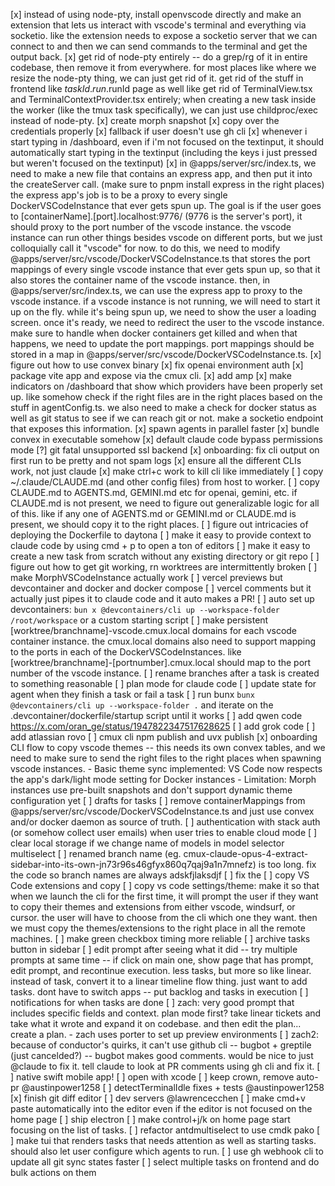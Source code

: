 [x] instead of using node-pty, install openvscode directly and make an extension that lets us interact with vscode's terminal and everything via socketio. like the extension needs to expose a socketio server that we can connect to and then we can send commands to the terminal and get the output back.
[x] get rid of node-pty entirely -- do a grep/rg of it in entire codebase, then remove it from everywhere. for most places like where we resize the node-pty thing, we can just get rid of it. get rid of the stuff in frontend like $taskId.run.$runId page as well like get rid of TerminalView.tsx and TerminalContextProvider.tsx entirely; when creating a new task inside the worker (like the tmux task specifically), we can just use childproc/exec instead of node-pty.
[x] create morph snapshot
[x] copy over the credentials properly
[x] fallback if user doesn't use gh cli
[x] whenever i start typing in /dashboard, even if i'm not focused on the textinput, it should automatically start typing in the textinput (including the keys i just pressed but weren't focused on the textinput)
[x] in @apps/server/src/index.ts, we need to make a new file that contains an express app, and then put it into the createServer call. (make sure to pnpm install express in the right places) the express app's job is to be a proxy to every single DockerVSCodeInstance that ever gets spun up. The goal is if the user goes to [containerName].[port].localhost:9776/ (9776 is the server's port), it should proxy to the port number of the vscode instance. the vscode instance can run other things besides vscode on different ports, but we just colloquially call it "vscode" for now. to do this, we need to modify @apps/server/src/vscode/DockerVSCodeInstance.ts that stores the port mappings of every single vscode instance that ever gets spun up, so that it also stores the container name of the vscode instance. then, in @apps/server/src/index.ts, we can use the express app to proxy to the vscode instance. if a vscode instance is not running, we will need to start it up on the fly. while it's being spun up, we need to show the user a loading screen. once it's ready, we need to redirect the user to the vscode instance. make sure to handle when docker containers get killed and when that happens, we need to update the port mappings. port mappings should be stored in a map in @apps/server/src/vscode/DockerVSCodeInstance.ts.
[x] figure out how to use convex binary
[x] fix openai environment auth
[x] package vite app and expose via the cmux cli.
[x] add amp
[x] make indicators on /dashboard that show which providers have been properly set up. like somehow check if the right files are in the right places based on the stuff in agentConfig.ts. we also need to make a check for docker status as well as git status to see if we can reach git or not. make a socketio endpoint that exposes this information.
[x] spawn agents in parallel faster
[x] bundle convex in executable somehow
[x] default claude code bypass permissions mode
[?] git fatal unsupported ssl backend
[x] onboarding: fix cli output on first run to be pretty and not spam logs
[x] ensure all the different CLIs work, not just claude
[x] make ctrl+c work to kill cli like immediately
[ ] copy ~/.claude/CLAUDE.md (and other config files) from host to worker.
[ ] copy CLAUDE.md to AGENTS.md, GEMINI.md etc for openai, gemini, etc. if CLAUDE.md is not present, we need to figure out generalizable logic for all of this. like if any one of AGENTS.md or GEMINI.md or CLAUDE.md is present, we should copy it to the right places.
[ ] figure out intricacies of deploying the Dockerfile to daytona
[ ] make it easy to provide context to claude code by using cmd + p to open a ton of editors
[ ] make it easy to create a new task from scratch without any existing directory or git repo
[ ] figure out how to get git working, rn worktrees are intermittently broken
[ ] make MorphVSCodeInstance actually work
[ ] vercel previews but devcontainer and docker and docker compose
[ ] vercel comments but it actually just pipes it to claude code and it auto makes a PR!
[ ] auto set up devcontainers: `bun x @devcontainers/cli up --workspace-folder /root/workspace` or a custom starting script
[ ] make persistent [worktree/branchname]-vscode.cmux.local domains for each vscode container instance. the cmux.local domains also need to support mapping to the ports in each of the DockerVSCodeInstances. like [worktree/branchname]-[portnumber].cmux.local should map to the port number of the vscode instance.
[ ] rename branches after a task is created to something reasonable
[ ] plan mode for claude code
[ ] update state for agent when they finish a task or fail a task
[ ] run bunx `bunx @devcontainers/cli up --workspace-folder .` and iterate on the .devcontainer/dockerfile/startup script until it works
[ ] add qwen code https://x.com/oran_ge/status/1947822347517628625
[ ] add grok code
[ ] add atlassian rovo
[ ] cmux cli npm publish and uvx publish
[x] onboarding CLI flow to copy vscode themes -- this needs its own convex tables, and we need to make sure to send the right files to the right places when spawning vscode instances. - Basic theme sync implemented: VS Code now respects the app's dark/light mode setting for Docker instances - Limitation: Morph instances use pre-built snapshots and don't support dynamic theme configuration yet
[ ] drafts for tasks
[ ] remove containerMappings from @apps/server/src/vscode/DockerVSCodeInstance.ts and just use convex and/or docker daemon as source of truth.
[ ] authentication with stack auth (or somehow collect user emails) when user tries to enable cloud mode
[ ] clear local storage if we change name of models in model selector multiselect
[ ] renamed branch name (eg. cmux-claude-opus-4-extract-sidebar-into-its-own-jn73r96s46gfyx860q7qaj9a1n7mnefz) is too long. fix the code so branch names are always adskfjlaksdjf
[ ] fix the
[ ] copy VS Code extensions and copy
[ ] copy vs code settings/theme: make it so that when we launch the cli for the first time, it will prompt the user if they want to copy their themes and extensions from either vscode, windsurf, or cursor. the user will have to choose from the cli which one they want. then we must copy the themes/extensions to the right place in all the remote machines.
[ ] make green checkbox timing more reliable
[ ] archive tasks button in sidebar
[ ] edit prompt after seeing what it did -- try multiple prompts at same time -- if click on main one, show page that has prompt, edit prompt, and recontinue execution. less tasks, but more so like linear. instead of task, convert it to a linear timeline flow thing. just want to add tasks. dont have to switch apps -- put backlog and tasks in execution
[ ] notifications for when tasks are done
[ ] zach: very good prompt that includes specific fields and context. plan mode first? take linear tickets and take what it wrote and expand it on codebase. and then edit the plan... create a plan. - zach uses porter to set up preview environments
[ ] zach2: because of conductor's quirks, it can't use github cli -- bugbot + greptile (just cancelded?) -- bugbot makes good comments. would be nice to just @claude to fix it. tell claude to look at PR comments using gh cli and fix it.
[ ] native swift mobile app!
[ ] open with xcode
[ ] keep crown, remove auto-pr @austinpower1258
[ ] detectTerminalIdle fixes + tests @austinpower1258
[x] finish git diff editor
[ ] dev servers @lawrencecchen
[ ] make cmd+v paste automatically into the editor even if the editor is not focused on the home page
[ ] ship electron
[ ] make control+j/k on home page start focusing on the list of tasks.
[ ] refactor antdmultiselect to use cmdk pako
[ ] make tui that renders tasks that needs attention as well as starting tasks. should also let user configure which agents to run.
[ ] use gh webhook cli to update all git sync states faster
[ ] select multiple tasks on frontend and do bulk actions on them
